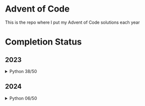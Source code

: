 # Advent of Code

This is the repo where I put my Advent of Code solutions each year

# Completion Status

## 2023

<details><summary>Python 38/50</summary>

| Day                             | Part 1             | Part 2             |
|---------------------------------|--------------------|--------------------|
| [01](./2023/day_01/solution.py) | :white_check_mark: | :white_check_mark: |
| [02](./2023/day_02/solution.py) | :white_check_mark: | :white_check_mark: |
| [03](./2023/day_03/solution.py) | :white_check_mark: | :white_check_mark: |
| [04](./2023/day_04/solution.py) | :white_check_mark: | :white_check_mark: |
| [05](./2023/day_05/solution.py) | :white_check_mark: | :white_check_mark: |
| [06](./2023/day_06/solution.py) | :white_check_mark: | :white_check_mark: |
| [07](./2023/day_07/solution.py) | :white_check_mark: | :white_check_mark: |
| [08](./2023/day_08/solution.py) | :white_check_mark: | :white_check_mark: |
| [09](./2023/day_09/solution.py) | :white_check_mark: | :white_check_mark: |
| [10](./2023/day_10/solution.py) | :white_check_mark: | :white_check_mark: |
| [11](./2023/day_11/solution.py) | :white_check_mark: | :white_check_mark: |
| [12](./2023/day_12/solution.py) | :white_check_mark: | :white_check_mark: |
| [13](./2023/day_13/solution.py) | :white_check_mark: | :white_check_mark: |
| [14](./2023/day_14/solution.py) | :white_check_mark: | :x:                |
| [15](./2023/day_15/solution.py) | :white_check_mark: | :white_check_mark: |
| [16](./2023/day_16/solution.py) | :white_check_mark: | :white_check_mark: |
| [17](./2023/day_17/solution.py) | :white_check_mark: | :white_check_mark: |
| [18](./2023/day_18/solution.py) | :white_check_mark: | :white_check_mark: |
| [19](./2023/day_19/solution.py) | :white_check_mark: | :white_check_mark: |
| [20](./2023/day_20/solution.py) | :x:                | :x:                |
| [21](./2023/day_21/solution.py) | :white_check_mark: | :x:                |
| [22](./2023/day_22/solution.py) | :x:                | :x:                |
| [23](./2023/day_23/solution.py) | :x:                | :x:                |
| [24](./2023/day_24/solution.py) | :x:                | :x:                |
| [25](./2023/day_25/solution.py) | :x:                | :x:                |

</details>

## 2024

<details><summary>Python 06/50</summary>

| Day                             | Part 1             | Part 2             |
|---------------------------------|--------------------|--------------------|
| [01](./2024/day_01/solution.py) | :white_check_mark: | :white_check_mark: |
| [02](./2024/day_02/solution.py) | :white_check_mark: | :white_check_mark: |
| [03](./2024/day_03/solution.py) | :white_check_mark: | :white_check_mark: |
| [04](./2024/day_04/solution.py) | :white_check_mark: | :white_check_mark: |
| [05](./2024/day_05/solution.py) | :x:                | :x:                |
| [06](./2024/day_06/solution.py) | :x:                | :x:                |
| [07](./2024/day_07/solution.py) | :x:                | :x:                |
| [08](./2024/day_08/solution.py) | :x:                | :x:                |
| [09](./2024/day_09/solution.py) | :x:                | :x:                |
| [10](./2024/day_10/solution.py) | :x:                | :x:                |
| [11](./2024/day_11/solution.py) | :x:                | :x:                |
| [12](./2024/day_12/solution.py) | :x:                | :x:                |
| [13](./2024/day_13/solution.py) | :x:                | :x:                |
| [14](./2024/day_14/solution.py) | :x:                | :x:                |
| [15](./2024/day_15/solution.py) | :x:                | :x:                |
| [16](./2024/day_16/solution.py) | :x:                | :x:                |
| [17](./2024/day_17/solution.py) | :x:                | :x:                |
| [18](./2024/day_18/solution.py) | :x:                | :x:                |
| [19](./2024/day_19/solution.py) | :x:                | :x:                |
| [20](./2024/day_20/solution.py) | :x:                | :x:                |
| [21](./2024/day_21/solution.py) | :x:                | :x:                |
| [22](./2024/day_22/solution.py) | :x:                | :x:                |
| [23](./2024/day_23/solution.py) | :x:                | :x:                |
| [24](./2024/day_24/solution.py) | :x:                | :x:                |
| [25](./2024/day_25/solution.py) | :x:                | :x:                |

</details>
